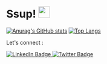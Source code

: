 

<h1>
  Ssup!
  <img src="https://media.giphy.com/media/hvRJCLFzcasrR4ia7z/giphy.gif" width="30px"/>
</h1>

[![Anurag's GitHub stats](https://github-readme-stats.vercel.app/api?username=joelmuraguri&count_private=true&theme=dracula)](https://github.com/anuraghazra/github-readme-stats)
[![Top Langs](https://github-readme-stats.vercel.app/api/top-langs/?username=joelmuraguri&theme=dracula)](https://github.com/anuraghazra/github-readme-stats)

Let's connect :  
<div id="badges">
  <a href="https://www.linkedin.com/in/joel-muraguri-378592235/">
    <img src="https://img.shields.io/badge/LinkedIn-blue?style=for-the-badge&logo=linkedin&logoColor=white" alt="LinkedIn Badge"/>
  </a>
  
  <a href="https://twitter.com/_JoelMuraguri?t=S_PQPVCv7LgRaY9XssLIHA&s=08">
    <img src="https://img.shields.io/badge/Twitter-blue?style=for-the-badge&logo=twitter&logoColor=white" alt="Twitter Badge"/>
  </a>
</div>


